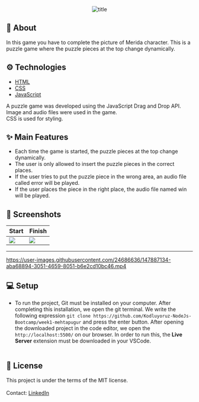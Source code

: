 <div align="center">
  <img src="https://user-images.githubusercontent.com/24686636/147886590-3b750954-931c-4246-9945-975e1408d441.png" alt="title" />
</div>

## :calling: About
In this game you have to complete the picture of Merida character. This is a puzzle game where the puzzle pieces at the top change dynamically.

## :gear: Technologies

- [HTML](https://www.w3schools.com/html/)
- [CSS](https://www.w3schools.com/css/)
- [JavaScript](https://www.javascript.com/)

A puzzle game was developed using the JavaScript Drag and Drop API.<br/>
Image and audio files were used in the game.<br/>
CSS is used for styling.
<br/>

## :sparkles: Main Features

  - Each time the game is started, the puzzle pieces at the top change dynamically.
  - The user is only allowed to insert the puzzle pieces in the correct places.
  - If the user tries to put the puzzle piece in the wrong area, an audio file called error will be played.
  - If the user places the piece in the right place, the audio file named win will be played.

## :camera_flash: Screenshots

| Start | Finish | 
| --- | --- |
| <img src="https://user-images.githubusercontent.com/24686636/147887007-5bfa427b-a168-4190-a432-636eb7b52ec3.png"> | <img src="https://user-images.githubusercontent.com/24686636/147887046-46e0c707-5e0a-4866-ad45-5ca08b6fa305.png"> |
<hr/>

https://user-images.githubusercontent.com/24686636/147887134-aba68894-3051-4659-8051-b6e2cd10bc46.mp4

## :computer: Setup
  
  - To run the project, Git must be installed on your computer. After completing this installation, we open the git terminal. We write the following expression ``git clone https://github.com/Kodluyoruz-NodeJs-Bootcamp/week1-mehtapugur`` and press the enter button. After opening the downloaded project in the code editor, we open the `http://localhost:5500/` on our browser. In order to run this, the **Live Server** extension must be downloaded in your VSCode.<br/><br/>
 

## :memo: License
This project is under the terms of the MIT license.
<br/>
<br/>
Contact: [LinkedIn](https://www.linkedin.com/in/mehtapugur)
